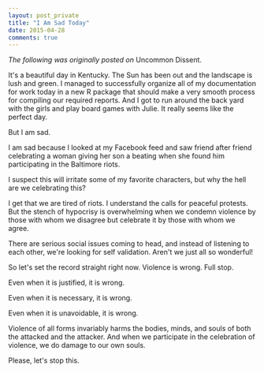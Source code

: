 ```yaml
---
layout: post_private
title: "I Am Sad Today"
date: 2015-04-28
comments: true
---
```


_The following was originally posted on_ Uncommon Dissent.

It's a beautiful day in Kentucky. The Sun has been out and the landscape is lush and green. I managed to successfully organize all of my documentation for work today in a new R package that should make a very smooth process for compiling our required reports. And I got to run around the back yard with the girls and play board games with Julie. It really seems like the perfect day.

But I am sad.

I am sad because I looked at my Facebook feed and saw friend after friend celebrating a woman giving her son a beating when she found him participating in the Baltimore riots.

I suspect this will irritate some of my favorite characters, but why the hell are we celebrating this?

I get that we are tired of riots. I understand the calls for peaceful protests. But the stench of hypocrisy is overwhelming when we condemn violence by those with whom we disagree but celebrate it by those with whom we agree.

There are serious social issues coming to head, and instead of listening to each other, we're looking for self validation. Aren't we just all so wonderful!

So let's set the record straight right now. Violence is wrong. Full stop.

Even when it is justified, it is wrong.

Even when it is necessary, it is wrong.

Even when it is unavoidable, it is wrong.

Violence of all forms invariably harms the bodies, minds, and souls of both the attacked and the attacker.  And when we participate in the celebration of violence, we do damage to our own souls.

Please, let's stop this.